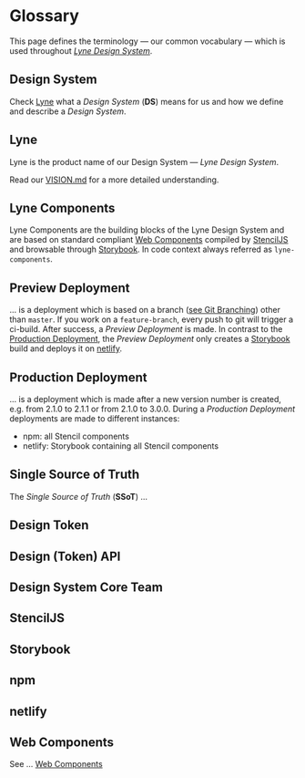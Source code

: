 # Glossary
This page defines the terminology — our common vocabulary — which is used throughout *[Lyne Design System](#lyne)*.

## Design System
Check [Lyne](#lyne) what a *Design System* (**DS**) means for us and how we define and describe a *Design System*.

## Lyne
Lyne is the product name of our Design System — *Lyne Design System*.

Read our [VISION.md](./VISION.md) for a more detailed understanding.

## Lyne Components
Lyne Components are the building blocks of the Lyne Design System and are based on standard compliant [Web Components](#web-components) compiled by [StencilJS](#stenciljs) and browsable through [Storybook](#storybook). In code context always referred as `lyne-components`.

## Preview Deployment
... is a deployment which is based on a branch ([see Git Branching](https://git-scm.com/book/en/v2/Git-Branching-Branches-in-a-Nutshell)) other than `master`. If you work on a `feature-branch`, every push to git will trigger a ci-build. After success, a *Preview Deployment* is made. In contrast to the [Production Deployment](#production-deployment), the *Preview Deployment* only creates a [Storybook](#storybook) build and deploys it on [netlify](#netlify).

## Production Deployment
... is a deployment which is made after a new version number is created, e.g. from 2.1.0 to 2.1.1 or from 2.1.0 to 3.0.0. During a *Production Deployment* deployments are made to different instances:
- npm: all Stencil components
- netlify: Storybook containing all Stencil components

## Single Source of Truth
The *Single Source of Truth* (**SSoT**) ...

## Design Token

## Design (Token) API

## Design System Core Team

## StencilJS

## Storybook

## npm

## netlify

## Web Components
See ... [Web Components](https://www.webcomponents.org/specs)